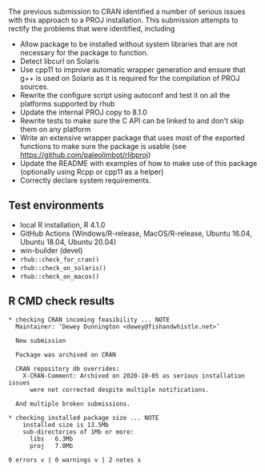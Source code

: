 
The previous submission to CRAN identified a number of serious
issues with this approach to a PROJ installation. This submission
attempts to rectify the problems that were identified, including

* Allow package to be installed without system libraries
  that are not necessary for the package to function.
* Detect libcurl on Solaris
* Use cpp11 to improve automatic wrapper generation and ensure 
  that g++ is used on Solaris as it is required for the compilation
  of PROJ sources.
* Rewrite the configure script using autoconf and test it on
  all the platforms supported by rhub
* Update the internal PROJ copy to 8.1.0
* Rewrite tests to make sure the C API can be linked to
  and don't skip them on any platform
* Write an extensive wrapper package that uses most of the
  exported functions to make sure the package is usable
  (see <https://github.com/paleolimbot/rlibproj>)
* Update the README with examples of how to make use of this
  package (optionally using Rcpp or cpp11 as a helper)
* Correctly declare system requirements.

## Test environments

* local R installation, R 4.1.0
* GitHub Actions (Windows/R-release, MacOS/R-release,
  Ubuntu 16.04, Ubuntu 18.04, Ubuntu 20.04)
* win-builder (devel)
* `rhub::check_for_cran()`
* `rhub::check_on_solaris()`
* `rhub::check_on_macos()`

## R CMD check results

    * checking CRAN incoming feasibility ... NOTE
      Maintainer: ‘Dewey Dunnington <dewey@fishandwhistle.net>’
      
      New submission
      
      Package was archived on CRAN
      
      CRAN repository db overrides:
        X-CRAN-Comment: Archived on 2020-10-05 as serious installation issues
          were not corrected despite multiple notifications.
    
      And multiple broken submissions.
      
    * checking installed package size ... NOTE
        installed size is 13.5Mb
        sub-directories of 1Mb or more:
          libs   6.3Mb
          proj   7.0Mb
    
    0 errors v | 0 warnings v | 2 notes x
